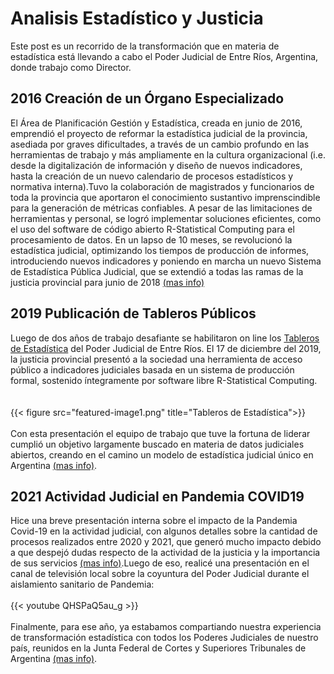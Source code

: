 # Analisis Estadístico y Justicia


Este post es un recorrido de la transformación que en materia de estadística está llevando a cabo el Poder Judicial de Entre Ríos, Argentina, donde trabajo como Director.

<!--more-->

## 2016 Creación de un Órgano Especializado

El Área de Planificación Gestión y Estadística, creada en junio de 2016, emprendió el proyecto de reformar la estadística judicial de la provincia, asediada por graves dificultades, a través de un cambio profundo en las herramientas de trabajo y más ampliamente en la cultura organizacional (i.e. desde la digitalización de información y diseño de nuevos indicadores, hasta la creación de un nuevo calendario de procesos estadísticos y normativa interna).Tuvo la colaboración de magistrados y funcionarios de toda la provincia que aportaron el conocimiento sustantivo imprenscindible para la generación de métricas confiables. A pesar de las limitaciones de herramientas y personal, se logró implementar soluciones eficientes, como el uso del software de código abierto R-Statistical Computing para el procesamiento de datos. En un lapso de 10 meses, se revolucionó la estadística judicial, optimizando los tiempos de producción de informes, introduciendo nuevos indicadores y poniendo en marcha un nuevo Sistema de Estadística Pública Judicial, que se extendió a todas las ramas de la justicia provincial para junio de 2018 [(mas info)](https://docs.google.com/document/d/1cmH8HYod5JQZrH1Wp-OtW8ARInqADkfbFpJ7hQl5zgE/edit)

## 2019 Publicación de Tableros Públicos

Luego de dos años de trabajo desafiante se habilitaron on line los [Tableros de Estadística](https://tablero.jusentrerios.gov.ar/) del Poder Judicial de Entre Ríos. El 17 de diciembre del 2019, la justicia provincial presentó a la sociedad una herramienta de acceso público a indicadores judiciales basada en un sistema de producción formal, sostenido íntegramente por software libre R-Statistical Computing.   
\
\
{{< figure src="featured-image1.png" title="Tableros de Estadística">}}   
\
Con esta presentación el equipo de trabajo que tuve la fortuna de liderar cumplió un objetivo largamente buscado en materia de datos judiciales abiertos, creando en el camino un modelo de estadística judicial único en Argentina [(mas info)](https://medium.com/@castilloclaudiosebastian/estad%C3%ADstica-p%C3%BAblica-y-administraci%C3%B3n-de-justicia-d33141da0708).

## 2021 Actividad Judicial en Pandemia COVID19

Hice una breve presentación interna sobre el impacto de la Pandemia Covid-19 en la actividad judicial, con algunos detalles sobre la cantidad de procesos realizados entre 2020 y 2021, que generó mucho impacto debido a que despejó dudas respecto de la actividad de la justicia y la importancia de sus servicios [(mas info)](https://www.jusentrerios.gov.ar/2021/06/23/en-pandemia-2-millones-de-actos-procesales-y-mas-de-790-mil-presentaciones-digitales/).Luego de eso, realicé una presentación en el canal de televisión local sobre la coyuntura del Poder Judicial durante el aislamiento sanitario de Pandemia: 
\
\
{{< youtube QHSPaQ5au_g >}}
\
\
Finalmente, para ese año, ya estabamos compartiando nuestra experiencia de transformación estadística con todos los Poderes Judiciales de nuestro país, reunidos en la Junta Federal de Cortes y Superiores Tribunales de Argentina [(mas info)](https://rpubs.com/ClaudioSebastianCastillo/824728).

